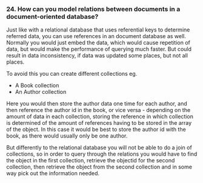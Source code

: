 ### 24. How can you model relations between documents in a document-oriented database?

Just like with a relational database that uses referential keys to determine referred data, you can use references in an document database as well. Normally you would just embed the data, which would cause repetition of data, but would make the performance of querying much faster. But could result in data inconsistency, if data was updated some places, but not all places. 

To avoid this you can create different collections eg.

- A Book collection
- An Author collection

Here you would then store the author data one time for each author, and then reference the author id in the book, or vice versa - depending on the amount of data in each collection, storing the reference in which collection is determined of the amount of references having to be stored in the array of the object. In this case it would be best to store the author id with the book, as there would usually only be one author.

But differently to the relational database you will not be able to do a join of collections, so in order to query through the relations you would have to find the object in the first collection, retrieve the objectid for the second collection, then retrieve the object from the second collection and in some way pick out the information needed.
